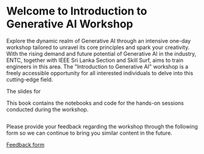 # Welcome to Introduction to Generative AI Workshop

Explore the dynamic realm of Generative AI through an intensive one-day workshop tailored to unravel its core principles and spark your creativity. With the rising demand and future potential of Generative AI in the industry, ENTC, together with IEEE Sri Lanka Section and Skill Surf, aims to train engineers in this area. The "Introduction to Generative AI" workshop is a freely accessible opportunity for all interested individuals to delve into this cutting-edge field.

The slides for 

This book contains the notebooks and code for the hands-on sessions conducted during the workshop.

```{tableofcontents}
```

Please provide your feedback regarding the workshop through the following form so we can continue to bring you similar content in the future.

[Feedback form](https://github.com/SkillSurf/introduction_genAI)
